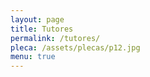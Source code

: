 ```yaml
---
layout: page
title: Tutores
permalink: /tutores/
pleca: /assets/plecas/p12.jpg
menu: true
---
```





